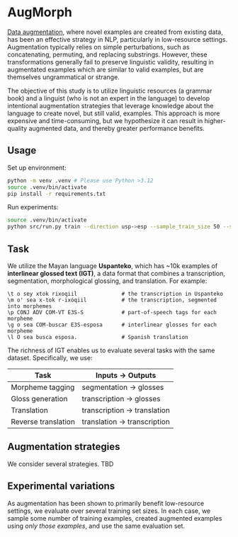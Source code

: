 # AugMorph

[Data augmentation](https://arxiv.org/abs/2105.03075), where novel examples are created from existing data, has been an effective strategy in NLP, particularly in low-resource settings. Augmentation typically relies on simple perturbations, such as concatenating, permuting, and replacing substrings. However, these transformations generally fail to preserve linguistic validity, resulting in augmentated examples which are similar to valid examples, but are themselves ungrammatical or strange.

The objective of this study is to utilize linguistic resources (a grammar book) and a linguist (who is not an expert in the language) to develop intentional augmentation strategies that leverage knowledge about the language to create novel, but still valid, examples. This approach is more expensive and time-consuming, but we hypothesize it can result in higher-quality augmented data, and thereby greater performance benefits.

## Usage

Set up environment:

```bash
python -m venv .venv # Please use Python >3.12
source .venv/bin/activate
pip install -r requirements.txt
```

Run experiments:

```bash
source .venv/bin/activate
python src/run.py train --direction usp->esp --sample_train_size 50 --seed 0
```

## Task

We utilize the Mayan language **Uspanteko**, which has ~10k examples of **interlinear glossed text (IGT)**, a data format that combines a transcription, segmentation, morphological glossing, and translation. For example:

```
\t o sey xtok rixoqiil              # the transcription in Uspanteko
\m o' sea x-tok r-ixóqiil           # the transcription, segmented into morphemes
\p CONJ ADV COM-VT E3S-S            # part-of-speech tags for each morpheme
\g o sea COM-buscar E3S-esposa      # interlinear glosses for each morpheme
\l O sea busca esposa.              # Spanish translation
```

The richness of IGT enables us to evaluate several tasks with the same dataset. Specifically, we use:

| Task                | Inputs -> Outputs            |
| ------------------- | ---------------------------- |
| Morpheme tagging    | segmentation -> glosses      |
| Gloss generation    | transcription -> glosses     |
| Translation         | transcription -> translation |
| Reverse translation | translation -> transcription |

## Augmentation strategies

We consider several strategies. TBD

## Experimental variations

As augmentation has been shown to primarily benefit low-resource settings, we evaluate over several training set sizes. In each case, we sample some number of training examples, created augmented examples using _only those examples_, and use the same evaluation set.

